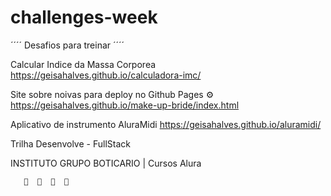 # challenges-week
´´´´
Desafios para treinar
´´´´


Calcular Indice da Massa Corporea
https://geisahalves.github.io/calculadora-imc/

Site sobre noivas para deploy no Github Pages ⚙
https://geisahalves.github.io/make-up-bride/index.html

Aplicativo de instrumento AluraMidi
https://geisahalves.github.io/aluramidi/

Trilha Desenvolve - FullStack

INSTITUTO GRUPO BOTICARIO | Cursos Alura

       🚀  🚀  🚀  🚀
